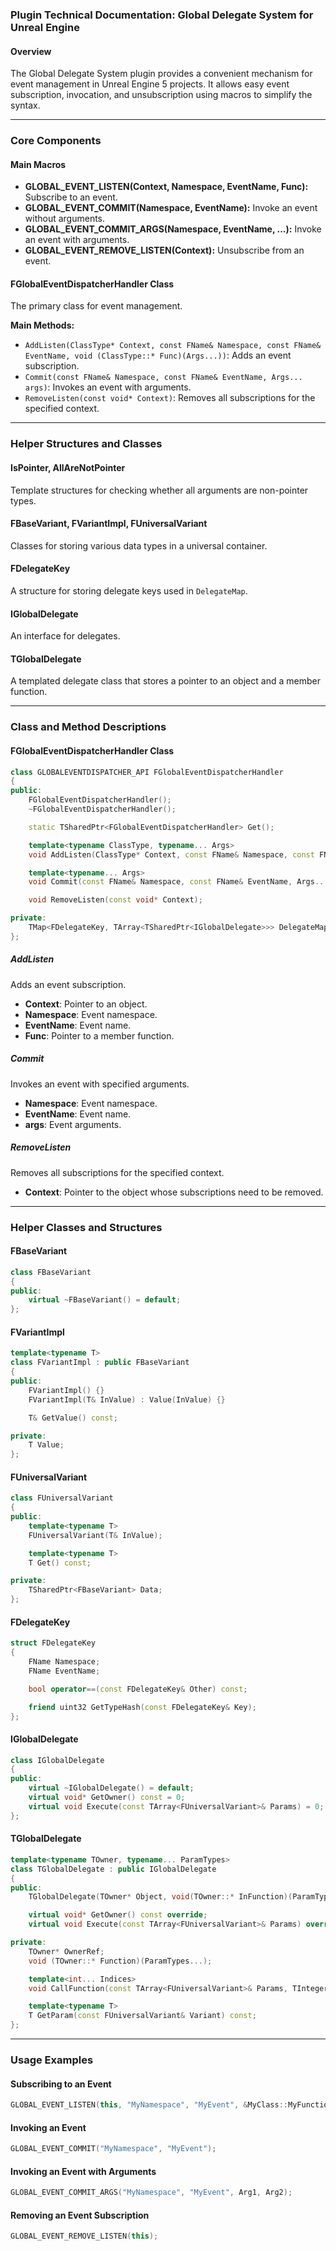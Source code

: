 ### Plugin Technical Documentation: Global Delegate System for Unreal Engine

#### Overview  
The Global Delegate System plugin provides a convenient mechanism for event management in Unreal Engine 5 projects. It allows easy event subscription, invocation, and unsubscription using macros to simplify the syntax.

---

### Core Components  

#### Main Macros  
- **GLOBAL_EVENT_LISTEN(Context, Namespace, EventName, Func):** Subscribe to an event.  
- **GLOBAL_EVENT_COMMIT(Namespace, EventName):** Invoke an event without arguments.  
- **GLOBAL_EVENT_COMMIT_ARGS(Namespace, EventName, ...):** Invoke an event with arguments.  
- **GLOBAL_EVENT_REMOVE_LISTEN(Context):** Unsubscribe from an event.  

#### **FGlobalEventDispatcherHandler Class**  
The primary class for event management.

**Main Methods:**  
- `AddListen(ClassType* Context, const FName& Namespace, const FName& EventName, void (ClassType::* Func)(Args...))`: Adds an event subscription.  
- `Commit(const FName& Namespace, const FName& EventName, Args... args)`: Invokes an event with arguments.  
- `RemoveListen(const void* Context)`: Removes all subscriptions for the specified context.  

---

### Helper Structures and Classes  

#### **IsPointer, AllAreNotPointer**  
Template structures for checking whether all arguments are non-pointer types.

#### **FBaseVariant, FVariantImpl, FUniversalVariant**  
Classes for storing various data types in a universal container.

#### **FDelegateKey**  
A structure for storing delegate keys used in `DelegateMap`.

#### **IGlobalDelegate**  
An interface for delegates.

#### **TGlobalDelegate**  
A templated delegate class that stores a pointer to an object and a member function.

---

### Class and Method Descriptions  

#### **FGlobalEventDispatcherHandler Class**  
```cpp
class GLOBALEVENTDISPATCHER_API FGlobalEventDispatcherHandler
{
public:
    FGlobalEventDispatcherHandler();
    ~FGlobalEventDispatcherHandler();

    static TSharedPtr<FGlobalEventDispatcherHandler> Get();

    template<typename ClassType, typename... Args>
    void AddListen(ClassType* Context, const FName& Namespace, const FName& EventName, void (ClassType::* Func)(Args...));

    template<typename... Args>
    void Commit(const FName& Namespace, const FName& EventName, Args... args);

    void RemoveListen(const void* Context);

private:
    TMap<FDelegateKey, TArray<TSharedPtr<IGlobalDelegate>>> DelegateMap;
};
```
##### **AddListen**  
Adds an event subscription.  
- **Context**: Pointer to an object.  
- **Namespace**: Event namespace.  
- **EventName**: Event name.  
- **Func**: Pointer to a member function.  

##### **Commit**  
Invokes an event with specified arguments.  
- **Namespace**: Event namespace.  
- **EventName**: Event name.  
- **args**: Event arguments.  

##### **RemoveListen**  
Removes all subscriptions for the specified context.  
- **Context**: Pointer to the object whose subscriptions need to be removed.  

---

### Helper Classes and Structures  

#### **FBaseVariant**  
```cpp
class FBaseVariant
{
public:
    virtual ~FBaseVariant() = default;
};
```
#### **FVariantImpl**  
```cpp
template<typename T>
class FVariantImpl : public FBaseVariant
{
public:
    FVariantImpl() {}
    FVariantImpl(T& InValue) : Value(InValue) {}

    T& GetValue() const;

private:
    T Value;
};
```
#### **FUniversalVariant**  
```cpp
class FUniversalVariant
{
public:
    template<typename T>
    FUniversalVariant(T& InValue);

    template<typename T>
    T Get() const;

private:
    TSharedPtr<FBaseVariant> Data;
};
```
#### **FDelegateKey**  
```cpp
struct FDelegateKey
{
    FName Namespace;
    FName EventName;

    bool operator==(const FDelegateKey& Other) const;

    friend uint32 GetTypeHash(const FDelegateKey& Key);
};
```
#### **IGlobalDelegate**  
```cpp
class IGlobalDelegate
{
public:
    virtual ~IGlobalDelegate() = default;
    virtual void* GetOwner() const = 0;
    virtual void Execute(const TArray<FUniversalVariant>& Params) = 0;
};
```
#### **TGlobalDelegate**  
```cpp
template<typename TOwner, typename... ParamTypes>
class TGlobalDelegate : public IGlobalDelegate
{
public:
    TGlobalDelegate(TOwner* Object, void(TOwner::* InFunction)(ParamTypes...));

    virtual void* GetOwner() const override;
    virtual void Execute(const TArray<FUniversalVariant>& Params) override;

private:
    TOwner* OwnerRef;
    void (TOwner::* Function)(ParamTypes...);

    template<int... Indices>
    void CallFunction(const TArray<FUniversalVariant>& Params, TIntegerSequence<int, Indices...>);

    template<typename T>
    T GetParam(const FUniversalVariant& Variant) const;
};
```
---

### Usage Examples  

#### **Subscribing to an Event**  
```cpp
GLOBAL_EVENT_LISTEN(this, "MyNamespace", "MyEvent", &MyClass::MyFunction);
```
#### **Invoking an Event**  
```cpp
GLOBAL_EVENT_COMMIT("MyNamespace", "MyEvent");
```
#### **Invoking an Event with Arguments**  
```cpp
GLOBAL_EVENT_COMMIT_ARGS("MyNamespace", "MyEvent", Arg1, Arg2);
```
#### **Removing an Event Subscription**  
```cpp
GLOBAL_EVENT_REMOVE_LISTEN(this);
```
